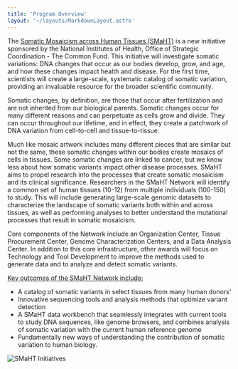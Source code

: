 ```yaml
---
title: 'Program Overview'
layout: '~/layouts/MarkdownLayout.astro'
---
```


The [Somatic Mosaicism across Human Tissues (SMaHT)](https://commonfund.nih.gov/smaht) is a new initiative sponsored by the National Institutes of Health, Office of Strategic Coordination - The Common Fund. This initiative will investigate somatic variations: DNA changes that occur as our bodies develop, grow, and age, and how these changes impact health and disease.  For the first time, scientists will create a large-scale, systematic catalog of somatic variation, providing an invaluable resource for the broader scientific community.

Somatic changes, by definition, are those that occur after fertilization and are not inherited from our biological parents. Somatic changes occur for many different reasons and can perpetuate as cells grow and divide. They can occur throughout our lifetime, and in effect, they create a patchwork of DNA variation from cell-to-cell and tissue-to-tissue.

Much like mosaic artwork includes many different pieces that are similar but not the same, these somatic changes within our bodies create mosaics of cells in tissues. Some somatic changes are linked to cancer, but we know less about how somatic variants impact other disease processes. SMaHT aims to propel research into the processes that create somatic mosaicism and its clinical significance. Researchers in the SMaHT Network will identify a common set of human tissues (10-12) from multiple individuals (100-150) to study. This will include generating large-scale genomic datasets to characterize the landscape of somatic variants both within and across tissues, as well as performing analyses to better understand the mutational processes that result in somatic mosaicism.

Core components of the Network include an Organization Center, Tissue Procurement Center, Genome Characterization Centers, and a Data Analysis Center. In addition to this core infrastructure, other awards will focus on Technology and Tool Development to improve the methods used to generate data and to analyze and detect somatic variants.

<u>Key outcomes of the SMaHT Network include:</u>

* A catalog of somatic variants in select tissues from many human donors'
* Innovative sequencing tools and analysis methods that optimize variant detection
* A SMaHT data workbench that seamlessly integrates with current tools to study DNA sequences, like genome browsers, and combines analysis of somatic variation with the current human reference genome
* Fundamentally new ways of understanding the contribution of somatic variation to human biology.

![SMaHT Initiatives](/images/SMaHTInitiatives.png)
